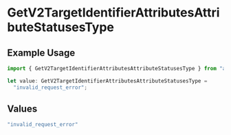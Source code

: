 # GetV2TargetIdentifierAttributesAttributeStatusesType

## Example Usage

```typescript
import { GetV2TargetIdentifierAttributesAttributeStatusesType } from "attio-js/models/errors";

let value: GetV2TargetIdentifierAttributesAttributeStatusesType =
  "invalid_request_error";
```

## Values

```typescript
"invalid_request_error"
```